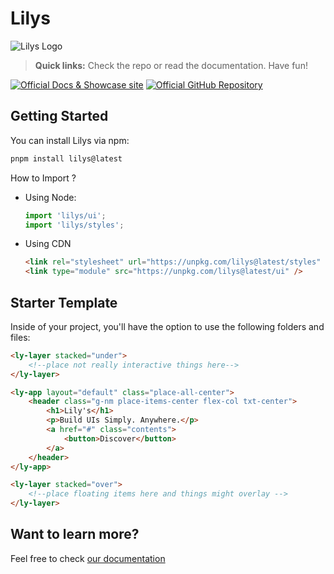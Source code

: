 # Lilys

![Lilys Logo](https://github.com/withastro/astro/assets/2244813/a0a5533c-a856-4198-8470-2d67b1d7c554)

> **Quick links:** Check the repo or read the documentation. Have fun!

[![Official Docs & Showcase site](https://img.shields.io/badge/Powered%20by-Vercel-black.svg?style=for-the-badge&logo=vercel)](https://uwc.vercel.app/)
[![Official GitHub Repository](https://img.shields.io/badge/Open%20in-GitHub-black.svg?style=for-the-badge&logo=github)](https://github.com/LUHMLLO/lilys)

## Getting Started

You can install Lilys via npm:

```sh
pnpm install lilys@latest
```

How to Import ?

- Using Node:

  ```js
  import 'lilys/ui';
  import 'lilys/styles';
  ```

- Using CDN

  ```html
  <link rel="stylesheet" url="https://unpkg.com/lilys@latest/styles" />
  <link type="module" src="https://unpkg.com/lilys@latest/ui" />
  ```

## Starter Template

Inside of your project, you'll have the option to use the following folders and
files:

```html
<ly-layer stacked="under">
	<!--place not really interactive things here-->
</ly-layer>

<ly-app layout="default" class="place-all-center">
	<header class="g-nm place-items-center flex-col txt-center">
		<h1>Lily's</h1>
		<p>Build UIs Simply. Anywhere.</p>
		<a href="#" class="contents">
			<button>Discover</button>
		</a>
	</header>
</ly-app>

<ly-layer stacked="over">
	<!--place floating items here and things might overlay -->
</ly-layer>
```

## Want to learn more?

Feel free to check [our documentation](https://uwc.vercel.app/docs/)
